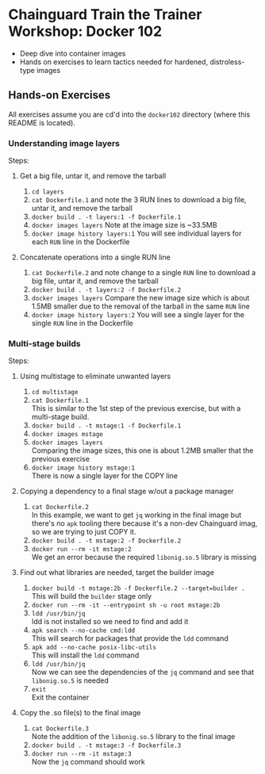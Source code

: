 # Chainguard Train the Trainer Workshop: Docker 102
* Deep dive into container images
* Hands on exercises to learn tactics needed for hardened, distroless-type images

## Hands-on Exercises
All exercises assume you are cd'd into the `docker102` directory (where this README is located).
### Understanding image layers
Steps:
1. Get a big file, untar it, and remove the tarball
   1. `cd layers`
   1. `cat Dockerfile.1` and note the 3 RUN lines to download a big file, untar it, and remove the tarball 
   1. `docker build . -t layers:1 -f Dockerfile.1` 
   1. `docker images layers` Note at the image size is ~33.5MB
   1. `docker image history layers:1` You will see individual layers for each `RUN` line in the Dockerfile

1. Concatenate operations into a single RUN line
   1. `cat Dockerfile.2` and note change to a single `RUN` line to download a big file, untar it, and remove the tarball
   1. `docker build . -t layers:2 -f Dockerfile.2`
   1. `docker images layers` Compare the new image size which is about 1.5MB smaller due to the removal of the tarball in the same `RUN` line
   1. `docker image history layers:2` You will see a single layer for the single `RUN` line in the Dockerfile

### Multi-stage builds
Steps:
1. Using multistage to eliminate unwanted layers
   1. `cd multistage`
   1. `cat Dockerfile.1`<br>This is similar to the 1st step of the previous exercise, but with a multi-stage build.
   1. `docker build . -t mstage:1 -f Dockerfile.1`
   1. `docker images mstage`
   1. `docker images layers`<br>Comparing the image sizes, this one is about 1.2MB smaller that the previous exercise
   1. `docker image history mstage:1`<br>There is now a single layer for the COPY line

1. Copying a dependency to a final stage w/out a package manager
   1. `cat Dockerfile.2`<br>In this example, we want to get `jq` working in the final image but there's no `apk` tooling there because it's a non-dev Chainguard imag, so we are trying to just COPY it.
   1. `docker build . -t mstage:2 -f Dockerfile.2`
   1. `docker run --rm -it mstage:2`<br>We get an error because the required `libonig.so.5` library is missing

1. Find out what libraries are needed, target the builder image
   1. `docker build -t mstage:2b -f Dockerfile.2 --target=builder .`<br>This will build the `builder` stage only
   1. `docker run --rm -it --entrypoint sh -u root mstage:2b`
   1. `ldd /usr/bin/jq`<br>ldd is not installed so we need to find and add it
   1. `apk search --no-cache cmd:ldd`<br>This will search for packages that provide the `ldd` command
   1. `apk add --no-cache posix-libc-utils`<br>This will install the `ldd` command
   2. `ldd /usr/bin/jq`<br>Now we can see the dependencies of the `jq` command and see that `libonig.so.5` is needed
   3. `exit`<br>Exit the container

1. Copy the .so file(s) to the final image
   1. `cat Dockerfile.3`<br> Note the addition of the `libonig.so.5` library to the final image
   1. `docker build . -t mstage:3 -f Dockerfile.3`
   1. `docker run --rm -it mstage:3`<br>Now the `jq` command should work